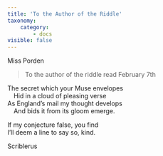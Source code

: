 ```yaml
---
title: 'To the Author of the Riddle'
taxonomy:
    category:
        - docs
visible: false
---
```


<div class="author">Miss Porden</div>

> To the author of the riddle read February 7th

The secret which your Muse envelopes  
&emsp;Hid in a cloud of pleasing verse  
As England’s mail my thought develops  
&emsp;And bids it from its gloom emerge.

If my conjecture false, you find  
I’ll deem a line to say so, kind.

Scriblerus